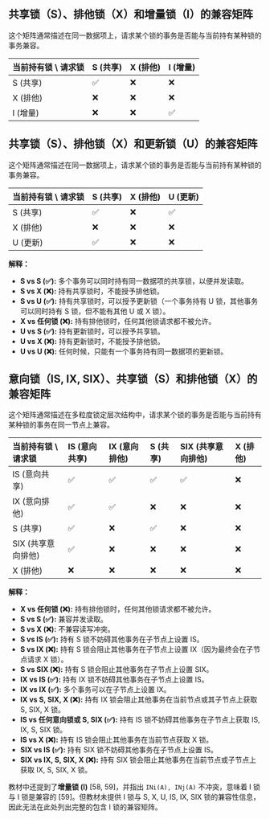 ## 共享锁（S）、排他锁（X）和增量锁（I）的兼容矩阵

这个矩阵通常描述在同一数据项上，请求某个锁的事务是否能与当前持有某种锁的事务兼容。

| 当前持有锁 \ 请求锁 | S (共享) | X (排他) | I (增量) |
| :---------- | :----- | :----- | :----- |
| S (共享)      | ✅      | ❌      | ❌      |
| X (排他)      | ❌      | ❌      | ❌      |
| I (增量)      | ❌      | ❌      | ✅      |

## 共享锁（S）、排他锁（X）和更新锁（U）的兼容矩阵

这个矩阵通常描述在同一数据项上，请求某个锁的事务是否能与当前持有某种锁的事务兼容。

| 当前持有锁 \ 请求锁 | S (共享) | X (排他) | U (更新) |
| :---------- | :----- | :----- | :----- |
| S (共享)      | ✅      | ❌      | ✅      |
| X (排他)      | ❌      | ❌      | ❌      |
| U (更新)      | ✅      | ❌      | ❌      |
**解释：**

*   **S vs S (✅):** 多个事务可以同时持有同一数据项的共享锁，以便并发读取。
*   **S vs X (❌):** 持有共享锁时，不能授予排他锁。
*   **S vs U (✅):** 持有共享锁时，可以授予更新锁（一个事务持有 U 锁，其他事务可以同时持有 S 锁，但不能有其他 U 或 X 锁）。
*   **X vs 任何锁 (❌):** 持有排他锁时，任何其他锁请求都不被允许。
*   **U vs S (✅):** 持有更新锁时，可以授予共享锁。
*   **U vs X (❌):** 持有更新锁时，不能授予排他锁。
*   **U vs U (❌):** 任何时候，只能有一个事务持有同一数据项的更新锁。

## 意向锁（IS, IX, SIX）、共享锁（S）和排他锁（X）的兼容矩阵

这个矩阵通常描述在多粒度锁定层次结构中，请求某个锁的事务是否能与当前持有某种锁的事务在同一节点上兼容。

| 当前持有锁 \ 请求锁 | IS (意向共享) | IX (意向排他) | S (共享) | SIX (共享意向排他) | X (排他) |
| :------------------ | :------------ | :------------ | :------- | :----------------- | :------- |
| IS (意向共享)       | ✅          | ✅          | ✅     | ✅               | ❌    |
| IX (意向排他)       | ✅          | ✅          | ❌    | ❌              | ❌    |
| S (共享)            | ✅          | ❌         | ✅     | ❌              | ❌    |
| SIX (共享意向排他)  | ✅          | ❌         | ❌    | ❌              | ❌    |
| X (排他)            | ❌         | ❌         | ❌    | ❌              | ❌    |
**解释：**

*   **X vs 任何锁 (❌):** 持有排他锁时，任何其他锁请求都不被允许。
*   **S vs S (✅):** 兼容并发读取。
*   **S vs X (❌):** 不兼容读写冲突。
*   **S vs IS (✅):** 持有 S 锁不妨碍其他事务在子节点上设置 IS。
*   **S vs IX (❌):** 持有 S 锁会阻止其他事务在子节点上设置 IX（因为最终会在子节点请求 X 锁）。
*   **S vs SIX (❌):** 持有 S 锁会阻止其他事务在子节点上设置 SIX。
*   **IX vs IS (✅):** 持有 IX 锁不妨碍其他事务在子节点上设置 IS。
*   **IX vs IX (✅):** 多个事务可以在子节点上设置 IX。
*   **IX vs S, SIX, X (❌):** 持有 IX 锁会阻止其他事务在当前节点或其子节点上获取 S, SIX, X 锁。
*   **IS vs 任何意向锁或 S, SIX (✅):** 持有 IS 锁不妨碍其他事务在子节点上获取 IS, IX, S, SIX 锁。
*   **IS vs X (❌):** 持有 IS 锁会阻止其他事务在当前节点获取 X 锁。
*   **SIX vs IS (✅):** 持有 SIX 锁不妨碍其他事务在子节点上设置 IS。
*   **SIX vs IX, S, SIX, X (❌):** 持有 SIX 锁会阻止其他事务在当前节点或子节点上获取 IX, S, SIX, X 锁。

教材中还提到了**增量锁 (I)** [58, 59]，并指出 `INi(A), INj(A)` 不冲突，意味着 I 锁与 I 锁是兼容的 [59]。但教材未提供 I 锁与 S, X, U, IS, IX, SIX 锁的兼容性信息，因此无法在此处列出完整的包含 I 锁的兼容矩阵。